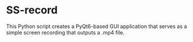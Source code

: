 # SS-record
This Python script creates a PyQt6-based GUI application that serves as a simple screen recording that outputs a .mp4 file.
